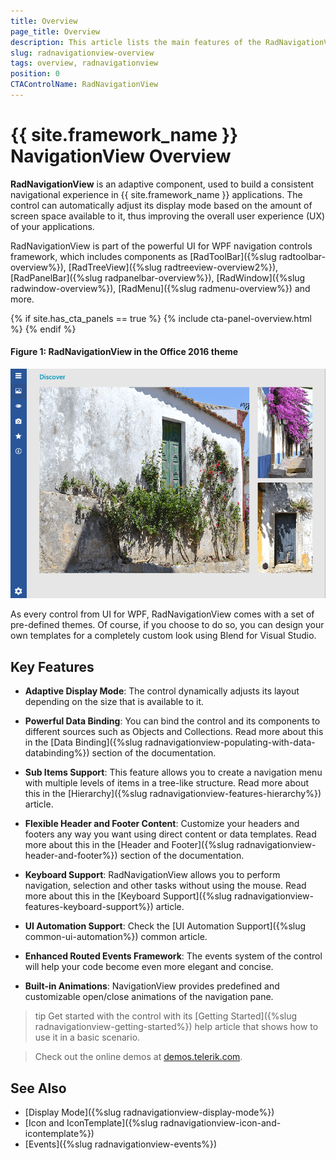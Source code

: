 ```yaml
---
title: Overview
page_title: Overview
description: This article lists the main features of the RadNavigationView control.
slug: radnavigationview-overview
tags: overview, radnavigationview
position: 0
CTAControlName: RadNavigationView
---
```


# {{ site.framework_name }} NavigationView Overview

__RadNavigationView__ is an adaptive component, used to build a consistent navigational experience in {{ site.framework_name }} applications. The control can automatically adjust its display mode based on the amount of screen space available to it, thus improving the overall user experience (UX) of your applications.				

RadNavigationView is part of the powerful UI for WPF navigation controls framework, which includes components as [RadToolBar]({%slug radtoolbar-overview%}), [RadTreeView]({%slug radtreeview-overview2%}), [RadPanelBar]({%slug radpanelbar-overview%}), [RadWindow]({%slug radwindow-overview%}), [RadMenu]({%slug radmenu-overview%}) and more.

{% if site.has_cta_panels == true %}
{% include cta-panel-overview.html %}
{% endif %}

#### __Figure 1: RadNavigationView in the Office 2016 theme__
![RadNavigationView Overview](images/NavigationView_Overview.png)

As every control from UI for WPF, RadNavigationView comes with a set of pre-defined themes. Of course, if you choose to do so, you can design your own templates for a completely custom look using Blend for Visual Studio.

## Key Features

* __Adaptive Display Mode__:  The control dynamically adjusts its layout depending on the size that is available to it.

* __Powerful Data Binding__: You can bind the control and its components to different sources such as Objects and Collections. Read more about this in the [Data Binding]({%slug radnavigationview-populating-with-data-databinding%}) section of the documentation.

* __Sub Items Support__: This feature allows you to create a navigation menu with multiple levels of items in a tree-like structure. Read more about this in the [Hierarchy]({%slug radnavigationview-features-hierarchy%}) article.

* __Flexible Header and Footer Content__: Customize your headers and footers any way you want using direct content or data templates. Read more about this in the [Header and Footer]({%slug radnavigationview-header-and-footer%}) section of the documentation.

* __Keyboard Support__: RadNavigationView allows you to perform navigation, selection and other tasks without using the mouse. Read more about this in the [Keyboard Support]({%slug radnavigationview-features-keyboard-support%}) article.

* __UI Automation Support__: Check the [UI Automation Support]({%slug common-ui-automation%}) common article.

* __Enhanced Routed Events Framework__: The events system of the control will help your code become even more elegant and concise.

* __Built-in Animations__: NavigationView provides predefined and customizable open/close animations of the navigation pane. 

>tip Get started with the control with its [Getting Started]({%slug radnavigationview-getting-started%}) help article that shows how to use it in a basic scenario.

>Check out the online demos at [demos.telerik.com](https://demos.telerik.com/wpf/).

## See Also
 * [Display Mode]({%slug radnavigationview-display-mode%})
 * [Icon and IconTemplate]({%slug radnavigationview-icon-and-icontemplate%})
 * [Events]({%slug radnavigationview-events%})
